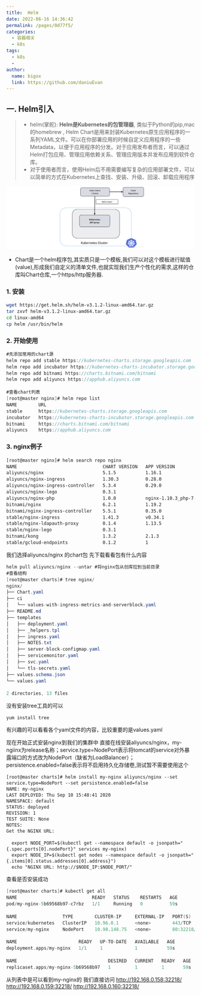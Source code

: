 ```yaml
---
title:  Helm
date: 2022-06-16 14:36:42
permalink: /pages/0d77f5/
categories:
  - 容器相关
  - k8s
tags:
  - k8s
  - 
author: 
  name: bigox
  link: https://github.com/daniuEvan
---
```

## 一. Helm引入

> - helm(掌舵): **Helm是Kubernetes的包管理器**, 类似于Python的pip,mac的homebrew , Helm Chart是用来封装Kubernetes原生应用程序的一系列YAML文件。可以在你部署应用的时候自定义应用程序的一些Metadata，以便于应用程序的分发。对于应用发布者而言，可以通过Helm打包应用、管理应用依赖关系、管理应用版本并发布应用到软件仓库。
> - 对于使用者而言，使用Helm后不用需要编写复杂的应用部署文件，可以以简单的方式在Kubernetes上查找、安装、升级、回滚、卸载应用程序

![](https://raw.githubusercontent.com/daniuEvan/pictrues/main/Typora/20220706220841.png)

- Chart是一个helm程序包,其实质只是一个模板,我们可以对这个模板进行赋值(value),形成我们自定义的清单文件,也就实现我们生产个性化的需求,这样的仓库叫Chart仓库,一个https/http服务器.

### 1. 安装

```sh
wget https://get.helm.sh/helm-v3.1.2-linux-amd64.tar.gz
tar zxvf helm-v3.1.2-linux-amd64.tar.gz
cd linux-amd64
cp helm /usr/bin/helm
```

### 2. 开始使用



```csharp
#先添加常用的chart源
helm repo add stable https://kubernetes-charts.storage.googleapis.com
helm repo add incubator https://kubernetes-charts-incubator.storage.googleapis.com  
helm repo add bitnami https://charts.bitnami.com/bitnami
helm repo add aliyuncs https://apphub.aliyuncs.com

#查看chart列表
[root@master nginx]# helm repo list
NAME        URL                                                       
stable      https://kubernetes-charts.storage.googleapis.com          
incubator   https://kubernetes-charts-incubator.storage.googleapis.com
bitnami     https://charts.bitnami.com/bitnami                        
aliyuncs    https://apphub.aliyuncs.com 
```

### 3. nginx例子



```sh
[root@master nginx]# helm search repo nginx
NAME                                CHART VERSION   APP VERSION             DESCRIPTION                                       
aliyuncs/nginx                      5.1.5           1.16.1                  Chart for the nginx server                        
aliyuncs/nginx-ingress              1.30.3          0.28.0                  An nginx Ingress controller that uses ConfigMap...
aliyuncs/nginx-ingress-controller   5.3.4           0.29.0                  Chart for the nginx Ingress controller            
aliyuncs/nginx-lego                 0.3.1                                   Chart for nginx-ingress-controller and kube-lego  
aliyuncs/nginx-php                  1.0.0           nginx-1.10.3_php-7.0    Chart for the nginx php server                    
bitnami/nginx                       6.2.1           1.19.2                  Chart for the nginx server                        
bitnami/nginx-ingress-controller    5.5.1           0.35.0                  Chart for the nginx Ingress controller            
stable/nginx-ingress                1.41.3          v0.34.1                 DEPRECATED! An nginx Ingress controller that us...
stable/nginx-ldapauth-proxy         0.1.4           1.13.5                  nginx proxy with ldapauth                         
stable/nginx-lego                   0.3.1                                   Chart for nginx-ingress-controller and kube-lego  
bitnami/kong                        1.3.2           2.1.3                   Kong is a scalable, open source API layer (aka ...
stable/gcloud-endpoints             0.1.2           1                       DEPRECATED Develop, deploy, protect and monitor...
```

我们选择aliyuncs/nginx 的chart包 先下载看看包有什么内容



```csharp
helm pull aliyuncs/nginx --untar #将nginx包从创库拉到当前目录
#查看结构
[root@master charts]# tree nginx/
nginx/
├── Chart.yaml
├── ci
│   └── values-with-ingress-metrics-and-serverblock.yaml
├── README.md
├── templates
│   ├── deployment.yaml
│   ├── _helpers.tpl
│   ├── ingress.yaml
│   ├── NOTES.txt
│   ├── server-block-configmap.yaml
│   ├── servicemonitor.yaml
│   ├── svc.yaml
│   └── tls-secrets.yaml
├── values.schema.json
└── values.yaml

2 directories, 13 files
```

没有安装tree工具的可以



```undefined
yum install tree 
```

有兴趣的可以看看各个yaml文件的内容，比较重要的是values.yaml

现在开始正式安装nginx到我们的集群中
直接在线安装aliyuncs/nginx，my-ngiinx为release名称；service.type=NodePort表示将tomcat的service对外暴露端口的方式改为NodePort（缺省为LoadBalancer）；persistence.enabled=false表示将不启用持久化存储卷,测试暂不需要使用这个



```tsx
[root@master charts]# helm install my-nginx aliyuncs/nginx --set service.type=NodePort --set persistence.enabled=false
NAME: my-nginx
LAST DEPLOYED: Thu Sep 10 15:48:41 2020
NAMESPACE: default
STATUS: deployed
REVISION: 1
TEST SUITE: None
NOTES:
Get the NGINX URL:

  export NODE_PORT=$(kubectl get --namespace default -o jsonpath="{.spec.ports[0].nodePort}" services my-nginx)
  export NODE_IP=$(kubectl get nodes --namespace default -o jsonpath="{.items[0].status.addresses[0].address}")
  echo "NGINX URL: http://$NODE_IP:$NODE_PORT/"
```

查看是否安装成功



```objectivec
[root@master charts]# kubectl get all
NAME                            READY   STATUS    RESTARTS   AGE
pod/my-nginx-5b69568b97-c7rbz   1/1     Running   0          59s

NAME                 TYPE        CLUSTER-IP     EXTERNAL-IP   PORT(S)                      AGE
service/kubernetes   ClusterIP   10.96.0.1      <none>        443/TCP                      24h
service/my-nginx     NodePort    10.98.148.75   <none>        80:32218/TCP,443:30893/TCP   59s

NAME                       READY   UP-TO-DATE   AVAILABLE   AGE
deployment.apps/my-nginx   1/1     1            1           59s

NAME                                  DESIRED   CURRENT   READY   AGE
replicaset.apps/my-nginx-5b69568b97   1         1         1       59s
```

从列表中是可以看到my-nginx的 我们直接访问
http://192.168.0.158:32218/
http://192.168.0.159:32218/
http://192.168.0.160:32218/

